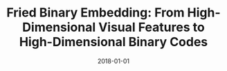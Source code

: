 ---
title: "Fried Binary Embedding: From High-Dimensional Visual Features to High-Dimensional Binary Codes"
collection: publications
authors: '<strong>Weixiang Hong</strong>, <a href="https://cse.buffalo.edu/~jsyuan">Junsong Yuan</a>'
date: 2018-01-01
venue: 'IEEE Transaction on Image Processing (TIP)'
paperurl: 'https://ieeexplore.ieee.org/document/8382324/'
---